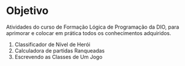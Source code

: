 # Objetivo
Atividades do curso de Formação Lógica de Programação da DIO, para aprimorar e colocar em prática todos os conhecimentos adquiridos.

1. Classificador de Nível de Herói
2. Calculadora de partidas Ranqueadas
3. Escrevendo as Classes de Um Jogo